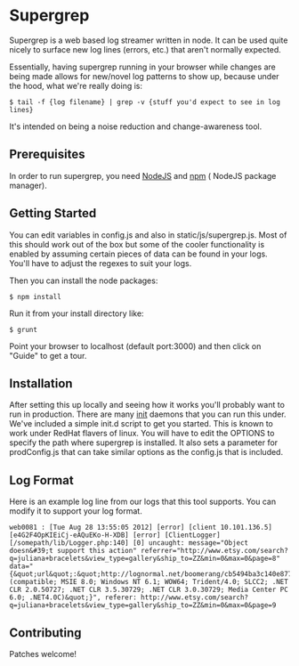 # Supergrep

Supergrep is a web based log streamer written in node. It can be used quite nicely to surface new log lines (errors, etc.) that aren't normally expected.

Essentially, having supergrep running in your browser while changes are being made allows for new/novel log patterns to show up, because under the hood, what we're really doing is:

    $ tail -f {log filename} | grep -v {stuff you'd expect to see in log lines}

It's intended on being a noise reduction and change-awareness tool.

## Prerequisites

In order to run supergrep, you need [NodeJS](http://nodejs.org/) and [npm](http://howtonode.org/introduction-to-npm) ( NodeJS package manager).

## Getting Started

You can edit variables in config.js and also in static/js/supergrep.js. Most of this should work out of the box but some of the cooler functionality is enabled by assuming certain pieces of data can be found in your logs.  You'll have to adjust the regexes to suit your logs.

Then you can install the node packages:

    $ npm install

Run it from your install directory like:

    $ grunt
    
Point your browser to localhost (default port:3000) and then click on "Guide" to get a tour.


## Installation

After setting this up locally and seeing how it works you'll probably want to run in production. There are many [init](http://en.wikipedia.org/wiki/Init) daemons that you can run this under. We've included a simple init.d script to get you started. This is known to work under RedHat flavers of linux. You will have to edit the OPTIONS to specify the path where supergrep is installed.  It also sets a parameter for prodConfig.js that can take similar options as the config.js that is included.

## Log Format

Here is an example log line from our logs that this tool supports.  You can modify it to support your log format.

    web0081 : [Tue Aug 28 13:55:05 2012] [error] [client 10.101.136.5] [e4G2F4OpKIEiCj-eAQuEKo-H-XDB] [error] [ClientLogger] [/somepath/lib/Logger.php:140] [0] uncaught: message="Object doesn&#39;t support this action" referrer="http://www.etsy.com/search?q=juliana+bracelets&view_type=gallery&ship_to=ZZ&min=0&max=0&page=8" data="{&quot;url&quot;:&quot;http://lognormal.net/boomerang/cb5494ba3c140e877cba92969c4c9f8cd712d8af2f307f956895dd1d&quot;,&quot;line&quot;:5,&quot;userAgent&quot;:&quot;Mozilla/4.0 (compatible; MSIE 8.0; Windows NT 6.1; WOW64; Trident/4.0; SLCC2; .NET CLR 2.0.50727; .NET CLR 3.5.30729; .NET CLR 3.0.30729; Media Center PC 6.0; .NET4.0C)&quot;}", referer: http://www.etsy.com/search?q=juliana+bracelets&view_type=gallery&ship_to=ZZ&min=0&max=0&page=9

## Contributing

Patches welcome!
